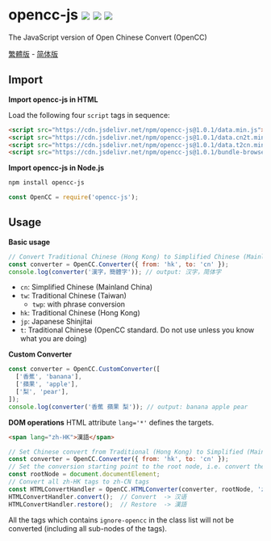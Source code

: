 # opencc-js [![](https://badge.fury.io/js/opencc-js.svg)](https://www.npmjs.com/package/opencc-js) [![](https://github.com/nk2028/opencc-js/workflows/Test/badge.svg)](https://github.com/nk2028/opencc-js/actions?query=workflow%3ATest) [![](https://data.jsdelivr.com/v1/package/npm/opencc-js/badge)](https://www.jsdelivr.com/package/npm/opencc-js)

The JavaScript version of Open Chinese Convert (OpenCC)

[繁體版](README-zh-TW.md) - [简体版](README-zh-CN.md)

## Import

**Import opencc-js in HTML**

Load the following four `script` tags in sequence:

```html
<script src="https://cdn.jsdelivr.net/npm/opencc-js@1.0.1/data.min.js"></script>            <!-- Required -->
<script src="https://cdn.jsdelivr.net/npm/opencc-js@1.0.1/data.cn2t.min.js"></script>       <!-- For Simplified to Traditional -->
<script src="https://cdn.jsdelivr.net/npm/opencc-js@1.0.1/data.t2cn.min.js"></script>       <!-- For Traditional Chinese to Simplified Chinese -->
<script src="https://cdn.jsdelivr.net/npm/opencc-js@1.0.1/bundle-browser.min.js"></script>  <!-- Required -->
```

**Import opencc-js in Node.js**

```sh
npm install opencc-js
```

```javascript
const OpenCC = require('opencc-js');
```

## Usage

**Basic usage**

```javascript
// Convert Traditional Chinese (Hong Kong) to Simplified Chinese (Mainland China)
const converter = OpenCC.Converter({ from: 'hk', to: 'cn' });
console.log(converter('漢字，簡體字')); // output: 汉字，简体字
```

- `cn`: Simplified Chinese (Mainland China)
- `tw`: Traditional Chinese (Taiwan)
  - `twp`: with phrase conversion
- `hk`: Traditional Chinese (Hong Kong)
- `jp`: Japanese Shinjitai
- `t`: Traditional Chinese (OpenCC standard. Do not use unless you know what you are doing)

**Custom Converter**

```javascript
const converter = OpenCC.CustomConverter([
  ['香蕉', 'banana'],
  ['蘋果', 'apple'],
  ['梨', 'pear'],
]);
console.log(converter('香蕉 蘋果 梨')); // output: banana apple pear
```

**DOM operations**
HTML attribute `lang='*'` defines the targets.
```html
<span lang="zh-HK">漢語</span>
```

```javascript
// Set Chinese convert from Traditional (Hong Kong) to Simplified (Mainland China)
const converter = OpenCC.Converter({ from: 'hk', to: 'cn' });
// Set the conversion starting point to the root node, i.e. convert the whole page
const rootNode = document.documentElement;
// Convert all zh-HK tags to zh-CN tags
const HTMLConvertHandler = OpenCC.HTMLConverter(converter, rootNode, 'zh-HK', 'zh-CN');
HTMLConvertHandler.convert();  // Convert  -> 汉语
HTMLConvertHandler.restore();  // Restore  -> 漢語
```

All the tags which contains `ignore-opencc` in the class list will not be converted (including all sub-nodes of the tags).
